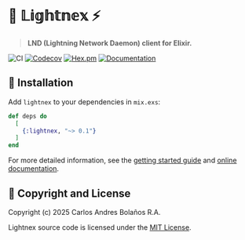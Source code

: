 # 🔌 𝕃𝕚𝕘𝕙𝕥𝕟𝕖𝕩 ⚡
> **LND (Lightning Network Daemon) client for Elixir.**

![CI](http://github.com/cabol/lightnex/workflows/CI/badge.svg)
[![Codecov](http://codecov.io/gh/cabol/lightnex/graph/badge.svg)](http://codecov.io/gh/cabol/lightnex/graph/badge.svg)
[![Hex.pm](http://img.shields.io/hexpm/v/c.svg)](http://hex.pm/packages/lightnex)
[![Documentation](http://img.shields.io/badge/Documentation-ff69b4)](http://hexdocs.pm/lightnex)

## 🚀 Installation

Add `lightnex` to your dependencies in `mix.exs`:

```elixir
def deps do
  [
    {:lightnex, "~> 0.1"}
  ]
end
```

For more detailed information, see the
[getting started guide][getting_started] and
[online documentation][docs].

[getting_started]: http://hexdocs.pm/lightnex/getting-started.html
[docs]: http://hexdocs.pm/lightnex/Lightnex.html

## 📄 Copyright and License

Copyright (c) 2025 Carlos Andres Bolaños R.A.

Lightnex source code is licensed under the [MIT License](LICENSE.md).
